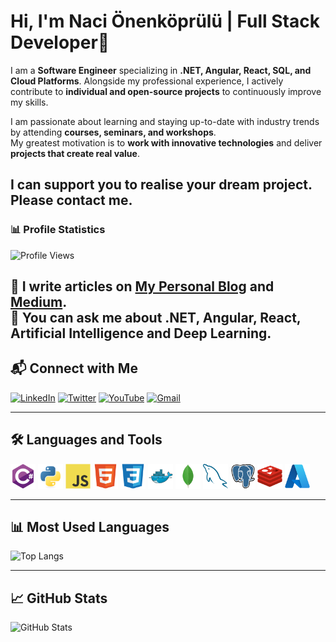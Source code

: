 # Hi, I'm Naci Önenköprülü | Full Stack Developer👋

I am a **Software Engineer** specializing in **.NET, Angular, React, SQL, and Cloud Platforms**. Alongside my professional experience, I actively contribute to **individual and open-source projects** to continuously improve my skills.

I am passionate about learning and staying up-to-date with industry trends by attending **courses, seminars, and workshops**.  
My greatest motivation is to **work with innovative technologies** and deliver **projects that create real value**.

I can support you to realise your dream project. Please contact me.
---
### 📊 Profile Statistics
![Profile Views](https://komarev.com/ghpvc/?username=nacionenkoprulu&color=blue)

📌 I write articles on **[My Personal Blog](#)** and **[Medium](#)**.  
💬 You can ask me about **.NET, Angular, React, Artificial Intelligence and Deep Learning**.  
---

## 📬 Connect with Me
[![LinkedIn](https://img.shields.io/badge/LinkedIn-0077B5?style=for-the-badge&logo=linkedin&logoColor=white)](https://www.linkedin.com/in/nacionenkoprulu/)
[![Twitter](https://img.shields.io/badge/Twitter-1DA1F2?style=for-the-badge&logo=twitter&logoColor=white)](https://twitter.com/nacionenkoprulu)
[![YouTube](https://img.shields.io/badge/YouTube-FF0000?style=for-the-badge&logo=youtube&logoColor=white)](https://www.youtube.com/@nacionenkoprulu1991)
[![Gmail](https://img.shields.io/badge/Gmail-D14836?style=for-the-badge&logo=gmail&logoColor=white)](mailto:nacionenkoprulu@gmail.com)

---

## 🛠️ Languages and Tools  
<p align="left">
  <img src="https://raw.githubusercontent.com/devicons/devicon/master/icons/csharp/csharp-original.svg" alt="C#" width="40" height="40"/>
  <img src="https://raw.githubusercontent.com/devicons/devicon/master/icons/python/python-original.svg" alt="Python" width="40" height="40"/>
  <img src="https://raw.githubusercontent.com/devicons/devicon/master/icons/javascript/javascript-original.svg" alt="JavaScript" width="40" height="40"/>
  <img src="https://raw.githubusercontent.com/devicons/devicon/master/icons/html5/html5-original.svg" alt="HTML5" width="40" height="40"/>
  <img src="https://raw.githubusercontent.com/devicons/devicon/master/icons/css3/css3-original.svg" alt="CSS3" width="40" height="40"/>
  <img src="https://raw.githubusercontent.com/devicons/devicon/master/icons/docker/docker-original.svg" alt="Docker" width="40" height="40"/>
  <img src="https://raw.githubusercontent.com/devicons/devicon/master/icons/mongodb/mongodb-original.svg" alt="MongoDB" width="40" height="40"/>
  <img src="https://raw.githubusercontent.com/devicons/devicon/master/icons/mysql/mysql-original.svg" alt="MySQL" width="40" height="40"/>
  <img src="https://raw.githubusercontent.com/devicons/devicon/master/icons/postgresql/postgresql-original.svg" alt="PostgreSQL" width="40" height="40"/>
  <img src="https://raw.githubusercontent.com/devicons/devicon/master/icons/redis/redis-original.svg" alt="Redis" width="40" height="40"/>
  <img src="https://raw.githubusercontent.com/devicons/devicon/master/icons/azure/azure-original.svg" alt="Azure" width="40" height="40"/>
</p>

---

## 📊 Most Used Languages
![Top Langs](https://github-readme-stats.vercel.app/api/top-langs/?username=nacionenkoprulu&layout=compact&langs_count=6)

---

## 📈 GitHub Stats
![GitHub Stats](https://github-readme-stats.vercel.app/api?username=nacionenkoprulu&show_icons=true&count_private=true&theme=radical)
